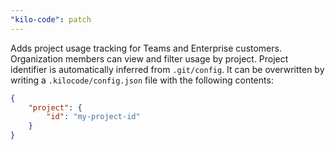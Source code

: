 ```yaml
---
"kilo-code": patch
---
```


Adds project usage tracking for Teams and Enterprise customers. Organization members can view and filter usage by project. Project identifier is automatically inferred from `.git/config`. It can be overwritten by writing a `.kilocode/config.json` file with the following contents:

```json
{
	"project": {
		"id": "my-project-id"
	}
}
```
